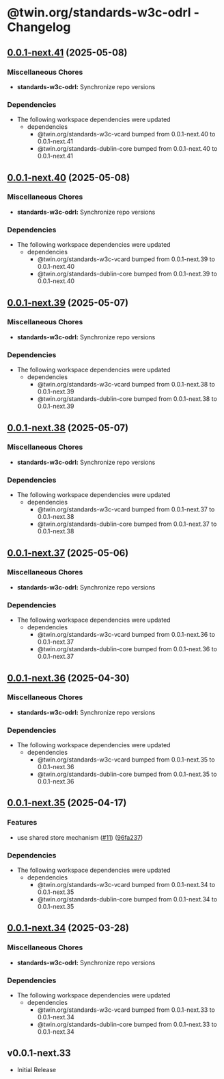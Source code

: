 # @twin.org/standards-w3c-odrl - Changelog

## [0.0.1-next.41](https://github.com/twinfoundation/standards/compare/standards-w3c-odrl-v0.0.1-next.40...standards-w3c-odrl-v0.0.1-next.41) (2025-05-08)


### Miscellaneous Chores

* **standards-w3c-odrl:** Synchronize repo versions


### Dependencies

* The following workspace dependencies were updated
  * dependencies
    * @twin.org/standards-w3c-vcard bumped from 0.0.1-next.40 to 0.0.1-next.41
    * @twin.org/standards-dublin-core bumped from 0.0.1-next.40 to 0.0.1-next.41

## [0.0.1-next.40](https://github.com/twinfoundation/standards/compare/standards-w3c-odrl-v0.0.1-next.39...standards-w3c-odrl-v0.0.1-next.40) (2025-05-08)


### Miscellaneous Chores

* **standards-w3c-odrl:** Synchronize repo versions


### Dependencies

* The following workspace dependencies were updated
  * dependencies
    * @twin.org/standards-w3c-vcard bumped from 0.0.1-next.39 to 0.0.1-next.40
    * @twin.org/standards-dublin-core bumped from 0.0.1-next.39 to 0.0.1-next.40

## [0.0.1-next.39](https://github.com/twinfoundation/standards/compare/standards-w3c-odrl-v0.0.1-next.38...standards-w3c-odrl-v0.0.1-next.39) (2025-05-07)


### Miscellaneous Chores

* **standards-w3c-odrl:** Synchronize repo versions


### Dependencies

* The following workspace dependencies were updated
  * dependencies
    * @twin.org/standards-w3c-vcard bumped from 0.0.1-next.38 to 0.0.1-next.39
    * @twin.org/standards-dublin-core bumped from 0.0.1-next.38 to 0.0.1-next.39

## [0.0.1-next.38](https://github.com/twinfoundation/standards/compare/standards-w3c-odrl-v0.0.1-next.37...standards-w3c-odrl-v0.0.1-next.38) (2025-05-07)


### Miscellaneous Chores

* **standards-w3c-odrl:** Synchronize repo versions


### Dependencies

* The following workspace dependencies were updated
  * dependencies
    * @twin.org/standards-w3c-vcard bumped from 0.0.1-next.37 to 0.0.1-next.38
    * @twin.org/standards-dublin-core bumped from 0.0.1-next.37 to 0.0.1-next.38

## [0.0.1-next.37](https://github.com/twinfoundation/standards/compare/standards-w3c-odrl-v0.0.1-next.36...standards-w3c-odrl-v0.0.1-next.37) (2025-05-06)


### Miscellaneous Chores

* **standards-w3c-odrl:** Synchronize repo versions


### Dependencies

* The following workspace dependencies were updated
  * dependencies
    * @twin.org/standards-w3c-vcard bumped from 0.0.1-next.36 to 0.0.1-next.37
    * @twin.org/standards-dublin-core bumped from 0.0.1-next.36 to 0.0.1-next.37

## [0.0.1-next.36](https://github.com/twinfoundation/standards/compare/standards-w3c-odrl-v0.0.1-next.35...standards-w3c-odrl-v0.0.1-next.36) (2025-04-30)


### Miscellaneous Chores

* **standards-w3c-odrl:** Synchronize repo versions


### Dependencies

* The following workspace dependencies were updated
  * dependencies
    * @twin.org/standards-w3c-vcard bumped from 0.0.1-next.35 to 0.0.1-next.36
    * @twin.org/standards-dublin-core bumped from 0.0.1-next.35 to 0.0.1-next.36

## [0.0.1-next.35](https://github.com/twinfoundation/standards/compare/standards-w3c-odrl-v0.0.1-next.34...standards-w3c-odrl-v0.0.1-next.35) (2025-04-17)


### Features

* use shared store mechanism ([#11](https://github.com/twinfoundation/standards/issues/11)) ([96fa237](https://github.com/twinfoundation/standards/commit/96fa23735f69c1fc7e3d0019b527634fa0a042d9))


### Dependencies

* The following workspace dependencies were updated
  * dependencies
    * @twin.org/standards-w3c-vcard bumped from 0.0.1-next.34 to 0.0.1-next.35
    * @twin.org/standards-dublin-core bumped from 0.0.1-next.34 to 0.0.1-next.35

## [0.0.1-next.34](https://github.com/twinfoundation/standards/compare/standards-w3c-odrl-v0.0.1-next.33...standards-w3c-odrl-v0.0.1-next.34) (2025-03-28)


### Miscellaneous Chores

* **standards-w3c-odrl:** Synchronize repo versions


### Dependencies

* The following workspace dependencies were updated
  * dependencies
    * @twin.org/standards-w3c-vcard bumped from 0.0.1-next.33 to 0.0.1-next.34
    * @twin.org/standards-dublin-core bumped from 0.0.1-next.33 to 0.0.1-next.34

## v0.0.1-next.33

- Initial Release
